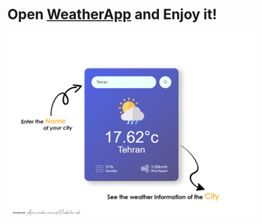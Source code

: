# Open <a href="https://ikhodabande.github.io/React_WeatherApp-Project">WeatherApp</a> and Enjoy it!



![Alt text](./weather-app/src/components/Assests/weather-app-project-overview_base.png)
